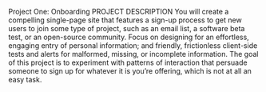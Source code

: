Project One: Onboarding
PROJECT DESCRIPTION
You will create a compelling single-page site that features a sign-up process to get new users to join some type of project, such as an email list, a software beta test, or an open-source community. Focus on designing for an effortless, engaging entry of personal information; and friendly, frictionless client-side tests and alerts for malformed, missing, or incomplete information. The goal of this project is to experiment with patterns of interaction that persuade someone to sign up for whatever it is you’re offering, which is not at all an easy task.
